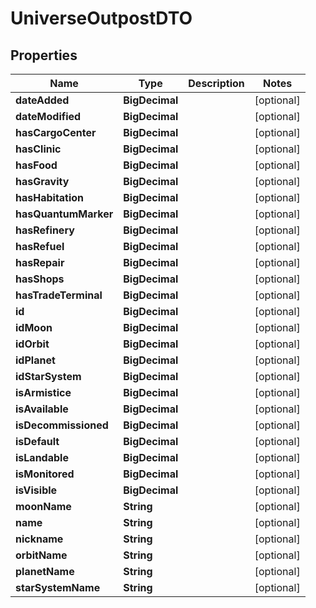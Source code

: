 

# UniverseOutpostDTO


## Properties

| Name | Type | Description | Notes |
|------------ | ------------- | ------------- | -------------|
|**dateAdded** | **BigDecimal** |  |  [optional] |
|**dateModified** | **BigDecimal** |  |  [optional] |
|**hasCargoCenter** | **BigDecimal** |  |  [optional] |
|**hasClinic** | **BigDecimal** |  |  [optional] |
|**hasFood** | **BigDecimal** |  |  [optional] |
|**hasGravity** | **BigDecimal** |  |  [optional] |
|**hasHabitation** | **BigDecimal** |  |  [optional] |
|**hasQuantumMarker** | **BigDecimal** |  |  [optional] |
|**hasRefinery** | **BigDecimal** |  |  [optional] |
|**hasRefuel** | **BigDecimal** |  |  [optional] |
|**hasRepair** | **BigDecimal** |  |  [optional] |
|**hasShops** | **BigDecimal** |  |  [optional] |
|**hasTradeTerminal** | **BigDecimal** |  |  [optional] |
|**id** | **BigDecimal** |  |  [optional] |
|**idMoon** | **BigDecimal** |  |  [optional] |
|**idOrbit** | **BigDecimal** |  |  [optional] |
|**idPlanet** | **BigDecimal** |  |  [optional] |
|**idStarSystem** | **BigDecimal** |  |  [optional] |
|**isArmistice** | **BigDecimal** |  |  [optional] |
|**isAvailable** | **BigDecimal** |  |  [optional] |
|**isDecommissioned** | **BigDecimal** |  |  [optional] |
|**isDefault** | **BigDecimal** |  |  [optional] |
|**isLandable** | **BigDecimal** |  |  [optional] |
|**isMonitored** | **BigDecimal** |  |  [optional] |
|**isVisible** | **BigDecimal** |  |  [optional] |
|**moonName** | **String** |  |  [optional] |
|**name** | **String** |  |  [optional] |
|**nickname** | **String** |  |  [optional] |
|**orbitName** | **String** |  |  [optional] |
|**planetName** | **String** |  |  [optional] |
|**starSystemName** | **String** |  |  [optional] |



